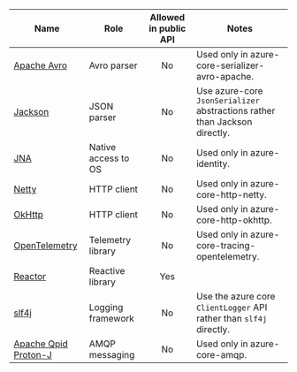 | Name                                                             | Role                | Allowed in public API | Notes |
|------------------------------------------------------------------|-------------------- |:---------------------:|-------|
| [Apache Avro](https://avro.apache.org)                           | Avro parser         | No                    | Used only in azure-core-serializer-avro-apache. |
| [Jackson](https://github.com/FasterXML/jackson)                  | JSON parser         | No                    | Use azure-core `JsonSerializer` abstractions rather than Jackson directly.      |
| [JNA](https://github.com/java-native-access/jna)                 | Native access to OS | No                    | Used only in azure-identity. |
| [Netty](https://netty.io)                                        | HTTP client         | No                    | Used only in azure-core-http-netty.      |
| [OkHttp](https://square.github.io/okhttp/)                       | HTTP client         | No                    | Used only in azure-core-http-okhttp.      |
| [OpenTelemetry](https://opentelemetry.io/)                       | Telemetry library   | No                    | Used only in azure-core-tracing-opentelemetry. |
| [Reactor](https://projectreactor.io)                             | Reactive library    | Yes                   |       |
| [slf4j](https://slf4j.org)                                       | Logging framework   | No                    | Use the azure core `ClientLogger` API rather than `slf4j` directly. |
| [Apache Qpid Proton-J](https://github.com/apache/qpid-proton-j)  | AMQP messaging      | No                    | Used only in azure-core-amqp. |
